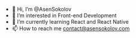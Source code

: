 - 👋 Hi, I’m @AsenSokolov
- 👀 I’m interested in Front-end Development 
- 🌱 I’m currently learning React and React Native
- 📫 How to reach me contact@asensokolov.com

<!---
AsenSokolov/AsenSokolov is a ✨ special ✨ repository because its `README.md` (this file) appears on your GitHub profile.
You can click the Preview link to take a look at your changes.
--->
